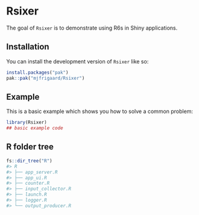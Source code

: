 
<!-- README.md is generated from README.Rmd. Please edit that file -->

# Rsixer

<!-- badges: start -->
<!-- badges: end -->

The goal of `Rsixer` is to demonstrate using R6s in Shiny applications.

## Installation

You can install the development version of `Rsixer` like so:

``` r
install.packages("pak")
pak::pak("mjfrigaard/Rsixer")
```

## Example

This is a basic example which shows you how to solve a common problem:

``` r
library(Rsixer)
## basic example code
```

## R folder tree

``` r
fs::dir_tree("R")
#> R
#> ├── app_server.R
#> ├── app_ui.R
#> ├── counter.R
#> ├── input_collector.R
#> ├── launch.R
#> ├── logger.R
#> └── output_producer.R
```

